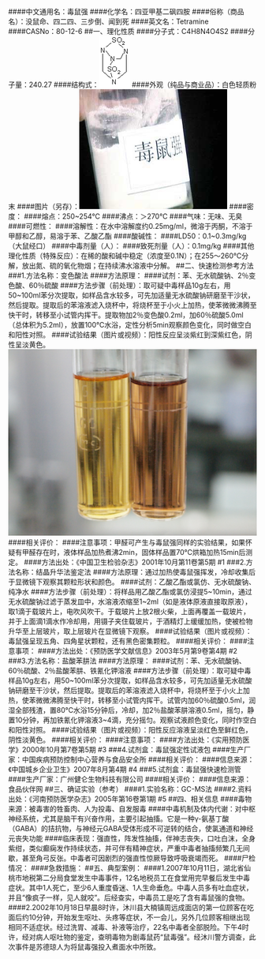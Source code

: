 ####中文通用名：毒鼠强
####化学名：四亚甲基二砜四胺
####俗称（商品名）：没鼠命、四二四、三步倒、闻到死
####英文名：Tetramine
####CASNo：80-12-6
##一、理化性质
####分子式：C4H8N4O4S2
####分子量：240.27
####结构式：![结构式](./assets/duwu/毒鼠强/@0结构式.gif)
####外观（纯品与商业品）：白色轻质粉末
####图片（另存）：![外观](./assets/duwu/毒鼠强/@1外观.jpg)
####密度：
####熔点：250~254℃
####沸点：＞270℃
####气味：无味、无臭
####可燃性：
####溶解性：在水中溶解度约0.25mg/ml，微溶于丙酮，不溶于甲醇和乙醇，易溶于苯、乙酸乙酯
####酸碱性：
####LD50：0.1~0.3mg/kg（大鼠经口）
####中毒剂量（人）：
####致死剂量（人）：0.1mg/kg
####其他理化性质（特殊反应）：在稀的酸和碱中稳定（浓度至0.1N）；在255～260℃分解，放出氮、硫的氧化物烟；在持续沸水溶液中分解。
##二、快速检测参考方法
###1.方法名称：变色酸法
####方法原理：
####试剂：苯、无水硫酸钠、2％变色酸、60％硫酸
####方法步骤（前处理）：取可疑中毒样品10g左右，用50~100ml苯分次提取，如样品含水较多，可先加适量无水硫酸钠研磨至干沙状，然后提取。提取后的苯溶液滤入烧杯中，将烧杯至于小火上加热，使苯微微沸腾至快干时，转移至小试管内挥干。提取物加2％变色酸0.2ml，加60％硫酸5.0ml（总体积为5.2ml），放置100℃水浴，定性分析5min观察颜色变化，同时做空白和阳性对照。
####试验结果（图片或视频）：阳性反应呈淡紫红到深紫红色，阴性呈淡黄色。![结果图片](./assets/duwu/毒鼠强/@2结果图片.jpg)
####相关评价：
####注意事项：甲醛可产生与毒鼠强同样的实验结果，如果怀疑有甲醛存在时，液体样品加热煮沸2min，固体样品置70℃烘箱加热15min后测定。
####方法出处：《中国卫生检验杂志》2001年10月第11卷第5期 #1
###2.方法名称：结晶升华法鉴定法
####方法原理：通过加热使毒鼠强挥发，冷却收集后于显微镜下观察其颗粒形状和颜色。
####试剂：乙酸乙酯或氯仿、无水硫酸钠、纯净水
####方法步骤（前处理）：将样品用乙酸乙酯或氯仿浸提5~10min，通过无水硫酸钠过滤于蒸发皿中，水溶液浓缩至1~2ml（如是液体原液直接取原液），取1滴于载玻片上，电吹风吹干。于载玻片上放2根火柴，上面再覆盖一载玻片，并于上面滴1滴水作冷却用，用镊子夹住载玻片，于酒精灯上缓缓加热，使被检物升华至上层玻片，取上层玻片在显微镜下观察。
####试验结果（图片或视频）：毒鼠强呈现五角、四角星状颗粒，还有黑色密集颗粒。
####相关评价：
####注意事项：
####方法出处：《预防医学文献信息》2003年5月第9卷第4期 #2
###3.方法名称：盐酸苯肼法
####方法原理：
####试剂：苯、无水硫酸钠、60％硫酸、2％盐酸苯肼、铁氰化钾溶液
####方法步骤（前处理）：取可疑中毒样品10g左右，用50~100ml苯分次提取，如样品含水较多，可先加适量无水硫酸钠研磨至干沙状，然后提取。提取后的苯溶液滤入烧杯中，将烧杯至于小火上加热，使苯微微沸腾至快干时，转移至小试管内挥干。试管内加60％硫酸0.5ml，润湿全部残渣，置80℃水浴15分钟后，冷却，加2％盐酸苯肼溶液0.5ml，摇匀，静置10分钟，再加铁氰化钾溶液3~4滴，充分摇匀。观察试液颜色变化，同时作空白和阳性对照。
####试验结果（图片或视频）：阳性反应溶液呈淡红色至鲜红色，阴性淡黄色。
####相关评价：
####注意事项：
####方法出处：《实用预防医学》2000年10月第7卷第5期 #3
###4.试剂盒：毒鼠强定性试液包
####生产厂家：中国疾病预防控制中心营养与食品安全所
####相关评价：
####信息来源：《中国城乡企业卫生》2007年8月第4期 #4
###5.试剂盒：毒鼠强快速检测管
####生产厂家：广州健仑生物科技有限公司
####相关评价：
####信息来源：食品伙伴网
##三、确证实验（参考）
####1.实验名称：GC-MS法
####2.资料出处：《河南预防医学杂志》2005年第16卷第1期 #5
##四、相关信息
####毒物来源：被毒害的牲畜肉、人为投毒、自发服毒
####中毒机制及体内代谢：对中枢神经系统，尤其是脑干有兴奋作用，主要引起抽搐。它是一种γ-氨基丁酸（GABA）的拮抗物，与神经元GABA受体形成不可逆转的结合，使氯通道和神经元丧失功能
####临床表现：强直性，阵发性抽搐，伴神志丧失，口吐白沫，全身紫绀，类似癫痫发作持续状态，并可伴有精神症状，严重中毒者抽搐频繁几无间歇，甚至角弓反张。中毒者可因剧烈的强直性惊厥导致呼吸衰竭而死。
####尸检情况：
####急救措施：
##五、典型案例：
####1.2007年10月11日，湖北省仙桃市地税第二分局食堂发生中毒事件，12名地税员工在食堂用完早餐后发生中毒症状。其中1人死亡，至少6人重度昏迷、1人生命垂危。中毒人员多有吐血症状，并且“像疯子一样，见人就咬”。后经查实，中毒员工是吃了含有毒鼠强的食物。
####2.2002年10月18日早晨8时许，沐川县大楠镇周远成面店的第一位顾客在吃面后约10分钟，开始发生呕吐、头疼等症状，不一会儿，另外几位顾客相继出现相同不适症状。经过洗胃、减毒、补液等治疗，22名中毒者全部脱险。下午4时许，经对病人呕吐物的鉴定，查明毒物为剧毒鼠药“鼠毒强”。经沐川警方调查，此次事件是苏德琼人为将鼠毒强投入煮面水中所致。
